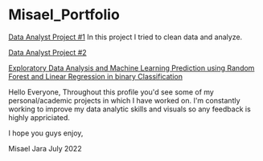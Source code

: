 # Misael_Portfolio

[Data Analyst Project #1](https://github.com/misaelanton/Misael_Portfolio/blob/main/Annual%20Car%20Sales%20at%20Mexico%202021.ipynb)
In this project I tried to clean data and analyze.


[Data Analyst Project #2](https://github.com/misaelanton/Misael_Portfolio/blob/main/Helmholtz%20Analysis.ipynb)


[Exploratory Data Analysis and Machine Learning Prediction using Random Forest and Linear Regression in binary Classification](https://github.com/misaelanton/Misael_Portfolio/blob/main/Bank%20Data%20Challenge-%20Misael%20Antonio%20Jara%20Gonzalez.ipynb)

Hello Everyone, 
Throughout this profile you'd see some of my personal/academic projects in which I have worked on. 
I'm constantly working to improve my data analytic skills and visuals so any feedback is highly appriciated. 

I hope you guys enjoy,

Misael Jara
July 2022
